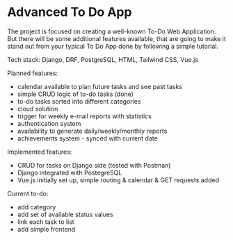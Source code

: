 # Advanced To Do App

The project is focused on creating a well-known To-Do Web Application. But there will be some additional features available, that are going to make it stand out from your typical To Do App done by following a simple tutorial. 

Tech stack: Django, DRF, PostgreSQL, HTML, Tailwind CSS, Vue.js

Planned features:
- calendar available to plan future tasks and see past tasks
- simple CRUD logic of to-do tasks (done)
- to-do tasks sorted into different categories
- cloud solution
- trigger for weekly e-mail reports with statistics
- authentication system
- availability to generate daily/weekly/monthly reports
- achievements system - synced with current date

Implemented features:
* CRUD for tasks on Django side (tested with Postman)
* Django integrated with PostegreSQL
* Vue.js initially set up, simple routing & calendar & GET requests added

Current to-do:
- add category
- add set of available status values
- link each task to list
- add simple frontend
